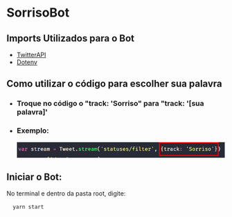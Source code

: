 # SorrisoBot

## Imports Utilizados para o Bot

* [TwitterAPI](https://www.npmjs.com/package/twitter)
* [Dotenv](https://www.npmjs.com/package/dotenv)

## Como utilizar o código para escolher sua palavra

* ### Troque no código o "track: 'Sorriso" para "track: '[sua palavra]'
* ### Exemplo: 

    ![Código](track.png)

## Iniciar o Bot: 
  No terminal e dentro da pasta root, digite:
```
  yarn start
```
